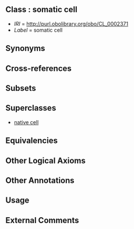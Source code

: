 
## Class : somatic cell

 * *IRI* = http://purl.obolibrary.org/obo/CL_0002371
 * *Label* = somatic cell

## Synonyms


## Cross-references


## Subsets


## Superclasses

 * [native cell](../../CL/03/CL_0000003.md)

## Equivalencies


## Other Logical Axioms


## Other Annotations


## Usage


## External Comments

